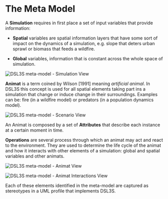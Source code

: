 The Meta Model
==============

A **Simulation** requires in first place a set of input variables that provide information:

* **Spatial** variables are spatial information layers that have
some sort of impact on the dynamics of a simulation, e.g. slope that deters
urban sprawl or biomass that feeds a wildfire.

* **Global** variables, information that is constant across the whole space of simulation.

![DSL3S meta-model - Simulation View](https://raw.githubusercontent.com/MDDLingo/DSL3S/master/docs/images/Simulation_View.PNG)

**Animat** is a term coined by Wilson [1991] meaning *artificial animal*. In DSL3S this concept is used for all spatial elements taking part ins a simulation that change or induce change in their surroundings. Examples can be: fire (in a wildfire model) or predators (in a population dynamics model). 

![DSL3S meta-model - Scenario View](https://raw.githubusercontent.com/MDDLingo/DSL3S/master/docs/images/Scenario_View.PNG)

An Animat is composed by a set of **Attributes** that describe each instance at a certain moment in time. 

**Operations** are several process through which an animat may act and react to the environment. They are used to determine the life cycle of the animat and how it interacts with other elements of a simulation: global and spatial variables and other animats.

![DSL3S meta-model - Animat View](https://raw.githubusercontent.com/MDDLingo/DSL3S/master/docs/images/Animat_View.PNG)

![DSL3S meta-model - Animat Interactions View](https://raw.githubusercontent.com/MDDLingo/DSL3S/master/docs/images/Animat_Interactions_View.PNG)

Each of these elements identified in the meta-model are captured as stereotypes in a UML profile that implements DSL3S. 